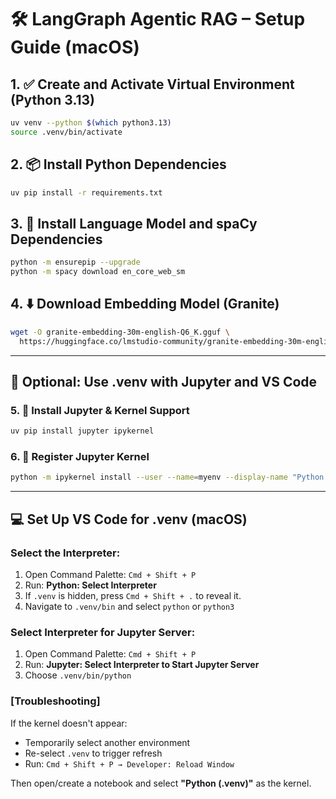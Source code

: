 # 🛠️ LangGraph Agentic RAG – Setup Guide (macOS)

## 1. ✅ Create and Activate Virtual Environment (Python 3.13)

```bash
uv venv --python $(which python3.13)
source .venv/bin/activate
```

## 2. 📦 Install Python Dependencies

```bash
uv pip install -r requirements.txt
```

## 3. 🧠 Install Language Model and spaCy Dependencies

```bash
python -m ensurepip --upgrade
python -m spacy download en_core_web_sm
```

## 4. ⬇️ Download Embedding Model (Granite)

```bash
wget -O granite-embedding-30m-english-Q6_K.gguf \
  https://huggingface.co/lmstudio-community/granite-embedding-30m-english-GGUF/resolve/main/granite-embedding-30m-english-Q6_K.gguf
```

---

## 🧪 Optional: Use .venv with Jupyter and VS Code

### 5. 🧰 Install Jupyter & Kernel Support

```bash
uv pip install jupyter ipykernel
```

### 6. 🧠 Register Jupyter Kernel

```bash
python -m ipykernel install --user --name=myenv --display-name "Python (.venv)"
```

---

## 💻 Set Up VS Code for .venv (macOS)

### Select the Interpreter:

1. Open Command Palette: `Cmd + Shift + P`
2. Run: **Python: Select Interpreter**
3. If `.venv` is hidden, press `Cmd + Shift + .` to reveal it.
4. Navigate to `.venv/bin` and select `python` or `python3`

### Select Interpreter for Jupyter Server:

1. Open Command Palette: `Cmd + Shift + P`
2. Run: **Jupyter: Select Interpreter to Start Jupyter Server**
3. Choose `.venv/bin/python`

### \[Troubleshooting]

If the kernel doesn't appear:

* Temporarily select another environment
* Re-select `.venv` to trigger refresh
* Run: `Cmd + Shift + P → Developer: Reload Window`

Then open/create a notebook and select **"Python (.venv)"** as the kernel.